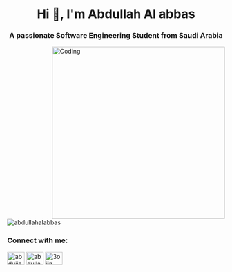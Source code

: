 <h1 align="center">Hi 👋, I'm Abdullah Al abbas</h1>
<h3 align="center">A passionate Software Engineering Student from Saudi Arabia</h3>
<img align="right" alt="Coding" width="400" src="https://images.squarespace-cdn.com/content/v1/53da8a0fe4b0d5d5360f89d8/1444257291180-P7F4H03V6ZSTHYZW0WFM/image-asset.gif?format=500w">

<p align="left"> <img src="https://komarev.com/ghpvc/?username=abdullahalabbas&label=Profile%20views&color=0e75b6&style=flat" alt="abdullahalabbas" /> </p>





<h3 align="left">Connect with me:</h3>
<p align="left">
<a href="https://twitter.com/abduiiahty" target="blank"><img align="center" src="https://raw.githubusercontent.com/rahuldkjain/github-profile-readme-generator/master/src/images/icons/Social/twitter.svg" alt="abduiiahty" height="30" width="40" /></a>
<a href="https://linkedin.com/in/abdullah al abbas" target="blank"><img align="center" src="https://raw.githubusercontent.com/rahuldkjain/github-profile-readme-generator/master/src/images/icons/Social/linked-in-alt.svg" alt="abdullah al abbas" height="30" width="40" /></a>
<a href="https://instagram.com/3oiin" target="blank"><img align="center" src="https://raw.githubusercontent.com/rahuldkjain/github-profile-readme-generator/master/src/images/icons/Social/instagram.svg" alt="3oiin" height="30" width="40" /></a>
</p>

